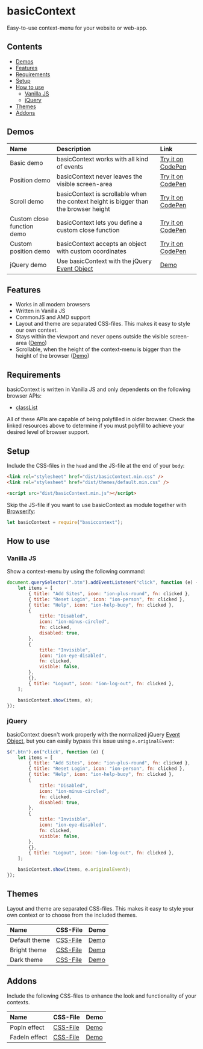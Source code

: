 # basicContext

Easy-to-use context-menu for your website or web-app.

## Contents

- [Demos](#demos)
- [Features](#features)
- [Requirements](#requirements)
- [Setup](#setup)
- [How to use](#how-to-use)
  - [Vanilla JS](#vanilla-js)
  - [jQuery](#jquery)
- [Themes](#themes)
- [Addons](#addons)

## Demos

| Name                       | Description                                                                                          | Link                                                          |
| :------------------------- | :--------------------------------------------------------------------------------------------------- | :------------------------------------------------------------ |
| Basic demo                 | basicContext works with all kind of events                                                           | [Try it on CodePen](http://codepen.io/electerious/pen/emaJxE) |
| Position demo              | basicContext never leaves the visible screen-area                                                    | [Try it on CodePen](http://codepen.io/electerious/pen/GJqrZN) |
| Scroll demo                | basicContext is scrollable when the context height is bigger than the browser height                 | [Try it on CodePen](http://codepen.io/electerious/pen/aOZpZr) |
| Custom close function demo | basicContext lets you define a custom close function                                                 | [Try it on CodePen](http://codepen.io/electerious/pen/MwpVdE) |
| Custom position demo       | basicContext accepts an object with custom coordinates                                               | [Try it on CodePen](http://codepen.io/electerious/pen/PqjMrN) |
| jQuery demo                | Use basicContext with the jQuery [Event Object](http://api.jquery.com/category/events/event-object/) | [Demo](demos/jQuery.html)                                     |

## Features

- Works in all modern browsers
- Written in Vanilla JS
- CommonJS and AMD support
- Layout and theme are separated CSS-files. This makes it easy to style our own context.
- Stays within the viewport and never opens outside the visible screen-area ([Demo](http://codepen.io/electerious/pen/GJqrZN))
- Scrollable, when the height of the context-menu is bigger than the height of the browser ([Demo](http://codepen.io/electerious/pen/aOZpZr))

## Requirements

basicContext is written in Vanilla JS and only dependents on the following browser APIs:

- [classList](http://caniuse.com/#feat=classlist)

All of these APIs are capable of being polyfilled in older browser. Check the linked resources above to determine if you must polyfill to achieve your desired level of browser support.

## Setup

Include the CSS-files in the `head` and the JS-file at the end of your `body`:

```html
<link rel="stylesheet" href="dist/basicContext.min.css" />
<link rel="stylesheet" href="dist/themes/default.min.css" />
```

```html
<script src="dist/basicContext.min.js"></script>
```

Skip the JS-file if you want to use basicContext as module together with [Browserify](http://browserify.org):

```js
let basicContext = require("basiccontext");
```

## How to use

### Vanilla JS

Show a context-menu by using the following command:

```js
document.querySelector(".btn").addEventListener("click", function (e) {
	let items = [
		{ title: "Add Sites", icon: "ion-plus-round", fn: clicked },
		{ title: "Reset Login", icon: "ion-person", fn: clicked },
		{ title: "Help", icon: "ion-help-buoy", fn: clicked },
		{
			title: "Disabled",
			icon: "ion-minus-circled",
			fn: clicked,
			disabled: true,
		},
		{
			title: "Invisible",
			icon: "ion-eye-disabled",
			fn: clicked,
			visible: false,
		},
		{},
		{ title: "Logout", icon: "ion-log-out", fn: clicked },
	];

	basicContext.show(items, e);
});
```

### jQuery

basicContext doesn't work properly with the normalized jQuery [Event Object](http://api.jquery.com/category/events/event-object/), but you can easily bypass this issue using `e.originalEvent`:

```js
$(".btn").on("click", function (e) {
	let items = [
		{ title: "Add Sites", icon: "ion-plus-round", fn: clicked },
		{ title: "Reset Login", icon: "ion-person", fn: clicked },
		{ title: "Help", icon: "ion-help-buoy", fn: clicked },
		{
			title: "Disabled",
			icon: "ion-minus-circled",
			fn: clicked,
			disabled: true,
		},
		{
			title: "Invisible",
			icon: "ion-eye-disabled",
			fn: clicked,
			visible: false,
		},
		{},
		{ title: "Logout", icon: "ion-log-out", fn: clicked },
	];

	basicContext.show(items, e.originalEvent);
});
```

## Themes

Layout and theme are separated CSS-files. This makes it easy to style your own context or to choose from the included themes.

| Name          | CSS-File                                | Demo                              |
| :------------ | :-------------------------------------- | :-------------------------------- |
| Default theme | [CSS-File](dist/themes/default.min.css) | [Demo](demos/themes/default.html) |
| Bright theme  | [CSS-File](dist/themes/bright.min.css)  | [Demo](demos/themes/bright.html)  |
| Dark theme    | [CSS-File](dist/themes/dark.min.css)    | [Demo](demos/themes/dark.html)    |

## Addons

Include the following CSS-files to enhance the look and functionality of your contexts.

| Name          | CSS-File                               | Demo                             |
| :------------ | :------------------------------------- | :------------------------------- |
| PopIn effect  | [CSS-File](dist/addons/popin.min.css)  | [Demo](demos/addons/popIn.html)  |
| FadeIn effect | [CSS-File](dist/addons/fadein.min.css) | [Demo](demos/addons/fadeIn.html) |

